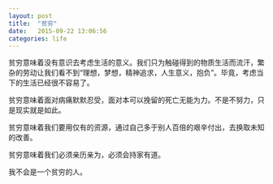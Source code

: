 ```yaml
---
layout: post
title:  "贫穷"
date:   2015-09-22 13:06:56
categories: life
---
```


贫穷意味着没有意识去考虑生活的意义。我们只为触碰得到的物质生活而流汗，繁杂的劳动让我们看不到“理想，梦想，精神追求，人生意义，抱负”。毕竟，考虑当下的生活已经很不容易了。

贫穷意味着面对病痛默默忍受，面对本可以挽留的死亡无能为力。不是不努力，只是现实就是如此。

贫穷意味着我们要用仅有的资源，通过自己多于别人百倍的艰辛付出，去换取未知的改善。

贫穷意味着我们必须亲历亲为，必须会持家有道。

我不会是一个贫穷的人。
